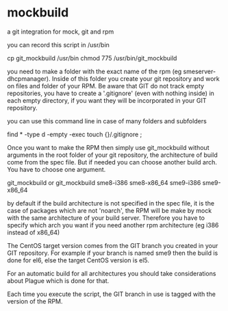 mockbuild
=========

a git integration for mock, git and rpm

you can	record this script in /usr/bin

 cp git_mockbuild /usr/bin
 chmod 775 /usr/bin/git_mockbuild

you need to make a folder with the exact name of the rpm (eg smeserver-dhcpmanager). Inside of this folder you create your git repository and work on files and folder of your RPM. Be aware that GIT do not track empty repositories, you have to create a '.gitignore' (even with nothing inside) in each empty directory, if you want they will be incorporated in your GIT repository.

you can	use this command line in case of many folders and subfolders

 find * -type d -empty -exec touch {}/.gitignore \;

Once you want to make the RPM then simply use git_mockbuild without arguments in the root folder of your git repository, the architecture of build come from the spec file. But if needed you can  choose another build arch. You have to choose one argument.

 git_mockbuild
or
 git_mockbuild sme8-i386 sme8-x86_64 sme9-i386 sme9-x86_64

by default if the build architecture is not specified in the spec file, it is the case of packages which are not 'noarch', the RPM will be make by mock with the same architecture of your build server. Therefore you have to specify which arch you want if you need another rpm architecture (eg i386 instead of x86_64)

The CentOS target version comes from the GIT branch you created in your GIT repository. For example if your branch is named sme9 then the build is done for el6, else the target CentOS version is el5.

For an automatic build for all architectures you should take considerations about Plague which is done for that.

Each time you execute the script, the GIT branch in use is tagged with the version of the RPM.



